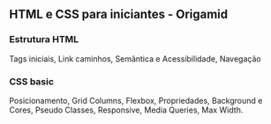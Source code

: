 <h2> HTML  e CSS para iniciantes - Origamid </h2>
<h3> Estrutura HTML </h3> 
<p>Tags iniciais, Link caminhos, Semântica e Acessibilidade, Navegação</p>
<h3>CSS basic</h3> 
<p>Posicionamento, Grid Columns, Flexbox, Propriedades, Background e Cores, Pseudo Classes, Responsive, Media Queries, Max Width. </p>
